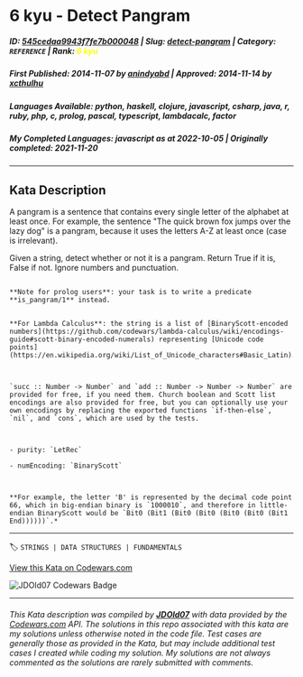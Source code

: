# 6 kyu - Detect Pangram

##### **ID**: [545cedaa9943f7fe7b000048](https://www.codewars.com/kata/545cedaa9943f7fe7b000048) | **Slug**: [detect-pangram](https://www.codewars.com/kata/545cedaa9943f7fe7b000048) | **Category**: `REFERENCE` | **Rank**: <span style="color:yellow">6 kyu</span>

##### **First Published**: 2014-11-07 ***by*** [anindyabd](https://www.codewars.com/users/anindyabd) | **Approved**: 2014-11-14 ***by*** [xcthulhu](https://www.codewars.com/users/xcthulhu)

##### **Languages Available**: python, haskell, clojure, javascript, csharp, java, r, ruby, php, c, prolog, pascal, typescript, lambdacalc, factor

##### **My Completed Languages**: javascript ***as at*** 2022-10-05 | **Originally completed**: 2021-11-20

---

## Kata Description


A pangram is a sentence that contains every single letter of the alphabet at least once. For example, the sentence "The quick brown fox jumps over the lazy dog" is a pangram, because it uses the letters A-Z at least once (case is irrelevant). 



Given a string, detect whether or not it is a pangram. Return True if it is, False if not. Ignore numbers and punctuation.



```if:prolog

**Note for prolog users**: your task is to write a predicate **is_pangram/1** instead.

```

```if:lambdacalc

**For Lambda Calculus**: the string is a list of [BinaryScott-encoded numbers](https://github.com/codewars/lambda-calculus/wiki/encodings-guide#scott-binary-encoded-numerals) representing [Unicode code points](https://en.wikipedia.org/wiki/List_of_Unicode_characters#Basic_Latin).*



`succ :: Number -> Number` and `add :: Number -> Number -> Number` are provided for free, if you need them. Church boolean and Scott list encodings are also provided for free, but you can optionally use your own encodings by replacing the exported functions `if-then-else`, `nil`, and `cons`, which are used by the tests.



- purity: `LetRec`

- numEncoding: `BinaryScott`



**For example, the letter 'B' is represented by the decimal code point 66, which in big-endian binary is `1000010`, and therefore in little-endian BinaryScott would be `Bit0 (Bit1 (Bit0 (Bit0 (Bit0 (Bit0 (Bit1 End))))))`.*

```



---


🏷 `STRINGS | DATA STRUCTURES | FUNDAMENTALS`


[View this Kata on Codewars.com](https://www.codewars.com/kata/545cedaa9943f7fe7b000048)

![](https://www.codewars.com/users/jdold07/badges/large "JDOld07 Codewars Badge")

---

###### *This Kata description was compiled by [**JDOld07**](https://tpstech.dev) with data provided by the [Codewars.com](https://www.codewars.com) API.  The solutions in this repo associated with this kata are my solutions unless otherwise noted in the code file.  Test cases are generally those as provided in the Kata, but may include additional test cases I created while coding my solution.  My solutions are not always commented as the solutions are rarely submitted with comments.*

